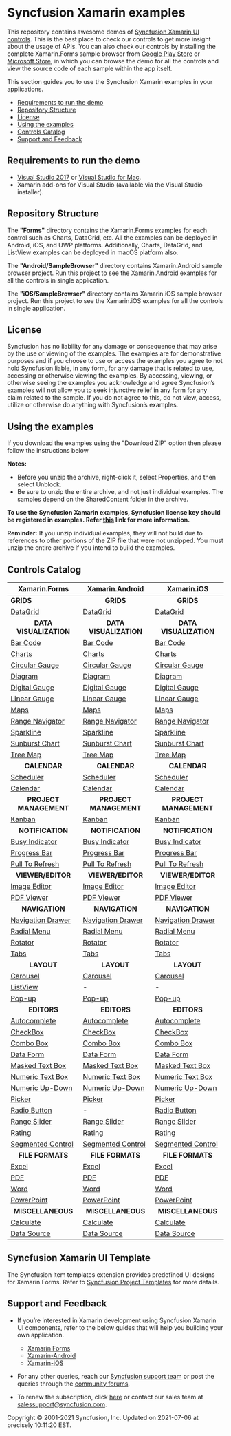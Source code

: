 # Syncfusion Xamarin examples 
 
This repository contains awesome demos of [Syncfusion Xamarin UI controls](https://www.syncfusion.com/products/xamarin?utm_source=github&utm_medium=listing). This is the best place to check our controls to get more insight about the usage of APIs. You can also check our controls by installing the complete Xamarin.Forms sample browser from [ Google Play Store](https://play.google.com/store/apps/details?id=com.syncfusion.samplebrowser) or [Microsoft Store](https://www.microsoft.com/en-in/p/syncfusion-essential-studio-for-xamarin/9nn069tldzf4), in which you can browse the demo for all the controls and view the source code of each sample within the app itself.

This section guides you to use the Syncfusion Xamarin examples in your applications.

* [Requirements to run the demo](#requirements-to-run-the-demo)
* [Repository Structure](#repository-structure)
* [License](#license)
* [Using the examples](#using-the-examples)
* [Controls Catalog](#controls-catalog)
* [Support and Feedback](#support-and-feedback)

## <a name="requirements-to-run-the-demo"></a>Requirements to run the demo ##

* [Visual Studio 2017](https://visualstudio.microsoft.com/downloads/) or [Visual Studio for Mac](https://visualstudio.microsoft.com/vs/mac/).
* Xamarin add-ons for Visual Studio (available via the Visual Studio installer).

## <a name="repository-structure"></a>Repository Structure ##

The <b>"Forms"</b> directory contains the Xamarin.Forms examples for each control such as Charts, DataGrid, etc. All the examples can be deployed in Android, iOS, and UWP platforms. Additionally, Charts, DataGrid, and ListView examples can be deployed in macOS platform also. 

The <b>"Android/SampleBrowser"</b> directory contains Xamarin.Android sample browser project. Run this project to see the Xamarin.Android examples for all the controls in single application.

The <b>"iOS/SampleBrowser"</b> directory contains Xamarin.iOS sample browser project. Run this project to see the Xamarin.iOS examples for all the controls in single application.

## <a name="license"></a>License ##

Syncfusion has no liability for any damage or consequence that may arise by the use or viewing of the examples. The examples are for demonstrative purposes and if you choose to use or access the examples you agree to not hold Syncfusion liable, in any form, for any damage that is related to use, accessing or otherwise viewing the examples. By accessing, viewing, or otherwise seeing the examples you acknowledge and agree Syncfusion’s examples will not allow you to seek injunctive relief in any form for any claim related to the sample. If you do not agree to this, do not view, access, utilize or otherwise do anything with Syncfusion’s examples.

## <a name="using-the-examples"></a>Using the examples ##

If you download the examples using the "Download ZIP" option then please follow the instructions below

**Notes:**

* Before you unzip the archive, right-click it, select Properties, and then select Unblock.
* Be sure to unzip the entire archive, and not just individual examples. The samples depend on the SharedContent folder in the archive.

**To use the Syncfusion Xamarin examples, Syncfusion license key should be registered in examples. Refer [this](https://www.syncfusion.com/kb/9002?utm_source=github&utm_medium=listing) link for more information.**


**Reminder:** If you unzip individual examples, they will not build due to references to other portions of the ZIP file that were not unzipped. You must unzip the entire archive if you intend to build the examples.


## Controls Catalog

| Xamarin.Forms | Xamarin.Android | Xamarin.iOS |
| ------------- | --------------- | ----------- |
| <b>GRIDS<b> | <B><center>GRIDS</center><b> | <b><center>GRIDS</center><b> |
| [DataGrid](Forms/DataGrid) | [DataGrid](Android/SampleBrowser/Samples/DataGrid) | [DataGrid](iOS/SampleBrowser/Samples/DataGrid) |
| <b><center>DATA VISUALIZATION</center></b> | <b><center>DATA VISUALIZATION</center></b> | <b><center>DATA VISUALIZATION</center></b> |
| [Bar Code](Forms/Barcode) | [Bar Code](Android/SampleBrowser/Samples/Barcode) | [Bar Code](iOS/SampleBrowser/Samples/Barcode) |
| [Charts](Forms/Chart) | [Charts](Android/SampleBrowser/Samples/Chart) | [Charts](iOS/SampleBrowser/Samples/Chart) |
| [Circular Gauge](Forms/CircularGauge) | [Circular Gauge](Android/SampleBrowser/Samples/CircularGauge) | [Circular Gauge](iOS/SampleBrowser/Samples/CircularGauge) |
| [Diagram](Forms/Diagram)| [Diagram](Android/SampleBrowser/Samples/Diagram) | [Diagram](iOS/SampleBrowser/Samples/Diagram) |
| [Digital Gauge](Forms/DigitalGauge) | [Digital Gauge](Android/SampleBrowser/Samples/DigitalGauge) | [Digital Gauge](iOS/SampleBrowser/Samples/DigitalGauge) |
| [Linear Gauge](Forms/LinearGauge) | [Linear Gauge](Android/SampleBrowser/Samples/LinearGauge) | [Linear Gauge](iOS/SampleBrowser/Samples/LinearGauge) |
| [Maps](Forms/Maps) | [Maps](Android/SampleBrowser/Samples/Maps) | [Maps](iOS/SampleBrowser/Samples/Maps) |
| [Range Navigator](Forms/RangeNavigator) | [Range Navigator](Android/SampleBrowser/Samples/RangeNavigator) | [Range Navigator](iOS/SampleBrowser/Samples/RangeNavigator) |
| [Sparkline](Forms/Sparkline) | [Sparkline](Android/SampleBrowser/Samples/SparkLine) | [Sparkline](iOS/SampleBrowser/Samples/Sparkline) |
| [Sunburst Chart](Forms/SunburstChart) | [Sunburst Chart](Android/SampleBrowser/Samples/Sunburst) | [Sunburst Chart](iOS/SampleBrowser/Samples/Sunburst) |
| [Tree Map](Forms/TreeMap) | [Tree Map](Android/SampleBrowser/Samples/TreeMap) | [Tree Map](iOS/SampleBrowser/Samples/TreeMap) |
| <b><center>CALENDAR</center><b> | <b><center>CALENDAR</center><b> | <b><center>CALENDAR</center><b> |
| [Scheduler](Forms/Schedule) | [Scheduler](Android/SampleBrowser/Samples/Schedule) | [Scheduler](iOS/SampleBrowser/Samples/Schedule) |
| [Calendar](Forms/Calendar) | [Calendar](Android/SampleBrowser/Samples/Calendar) | [Calendar](iOS/SampleBrowser/Samples/Calendar) |
| <b><center>PROJECT MANAGEMENT</center><b> | <b><center>PROJECT MANAGEMENT</center><b> | <b><center>PROJECT MANAGEMENT</center><b> |
| [Kanban](Forms/Kanban) | [Kanban](Android/SampleBrowser/Samples/Kanban) | [Kanban](iOS/SampleBrowser/Samples/Kanban) |
| <b><center>NOTIFICATION</center><b> | <b><center>NOTIFICATION</center><b> | <b><center>NOTIFICATION</center><b> |
| [Busy Indicator](Forms/BusyIndicator) | [Busy Indicator](Android/SampleBrowser/Samples/BusyIndicator) | [Busy Indicator](iOS/SampleBrowser/Samples/BusyIndicator) |
| [Progress Bar](Forms/ProgressBar) | [Progress Bar](Android/SampleBrowser/Samples/ProgressBar) | [Progress Bar](iOS/SampleBrowser/Samples/ProgressBar) |
| [Pull To Refresh](Forms/PullToRefresh) | [Pull To Refresh](Android/SampleBrowser/Samples/PullToRefresh) | [Pull To Refresh](iOS/SampleBrowser/Samples/PullToRefresh) |
| <b><center>VIEWER/EDITOR</center><b> | <b><center>VIEWER/EDITOR</center><b> | <b><center>VIEWER/EDITOR</center><b> |
| [Image Editor](Forms/ImageEditor) | [Image Editor](Android/SampleBrowser/Samples/ImageEditor) | [Image Editor](iOS/SampleBrowser/Samples/ImageEditor) |
| [PDF Viewer](Forms/PdfViewer) | [PDF Viewer](Android/SampleBrowser/Samples/PDFViewer) | [PDF Viewer](iOS/SampleBrowser/Samples/PDFViewer) |
| <b><center>NAVIGATION</center><b> | <b><center>NAVIGATION</center><b> | <b><center>NAVIGATION</center><b> |
| [Navigation Drawer](Forms/NavigationDrawer) | [Navigation Drawer](Android/SampleBrowser/Samples/NavigationDrawer) | [Navigation Drawer](iOS/SampleBrowser/Samples/NavigationDrawer) |
| [Radial Menu](Forms/RadialMenu) | [Radial Menu](Android/SampleBrowser/Samples/RadialMenu) | [Radial Menu](iOS/SampleBrowser/Samples/RadialMenu) |
| [Rotator](Forms/Rotator) | [Rotator](Android/SampleBrowser/Samples/Rotator) | [Rotator](iOS/SampleBrowser/Samples/Rotator) |
| [Tabs](Forms/TabView) | [Tabs](Android/SampleBrowser/Samples/TabView) | [Tabs](iOS/SampleBrowser/Samples/TabView) |
| <b><center>LAYOUT</center><b> | <b><center>LAYOUT</center><b> | <b><center>LAYOUT</center><b> |
| [Carousel](Forms/Carousel) | [Carousel](Android/SampleBrowser/Samples/Carousel) | [Carousel](iOS/SampleBrowser/Samples/Carousel) |
| [ListView](Forms/ListView) | - | - |
| [Pop-up](Forms/PopupLayout) | [Pop-up](Android/SampleBrowser/Samples/PopupLayout) | [Pop-up](iOS/SampleBrowser/Samples/PopupLayout) |
| <b><center>EDITORS</center><b> | <b><center>EDITORS</center><b> | <b><center>EDITORS</center><b> |
| [Autocomplete](Forms/AutoComplete) | [Autocomplete](Android/SampleBrowser/Samples/AutoComplete) | [Autocomplete](iOS/SampleBrowser/Samples/AutoComplete) |
| [CheckBox](Forms/CheckBox) | [CheckBox](Android/SampleBrowser/Samples/CheckBox) | [CheckBox](iOS/SampleBrowser/Samples/CheckBox) |
| [Combo Box](Forms/ComboBox) | [Combo Box](Android/SampleBrowser/Samples/ComboBox) | [Combo Box](iOS/SampleBrowser/Samples/ComboBox) |
| [Data Form](Forms/DataForm) | [Data Form](Android/SampleBrowser/Samples/DataForm) | [Data Form](iOS/SampleBrowser/Samples/DataForm) |
| [Masked Text Box](Forms/MaskedEdit) | [Masked Text Box](Android/SampleBrowser/Samples/SfMaskedEdit) | [Masked Text Box](iOS/SampleBrowser/Samples/MaskedEdit) |
| [Numeric Text Box](Forms/NumericTextBox) | [Numeric Text Box](Android/SampleBrowser/Samples/NumericTextBox) | [Numeric Text Box](iOS/SampleBrowser/Samples/NumericTextBox) |
| [Numeric Up-Down](Forms/NumericUpDown) | [Numeric Up-Down](Android/SampleBrowser/Samples/NumericUpDown) | [Numeric Up-Down](iOS/SampleBrowser/Samples/NumericUpDown) |
| [Picker](Forms/Picker) | [Picker](Android/SampleBrowser/Samples/SfPicker) | [Picker](iOS/SampleBrowser/Samples/Picker) |
| [Radio Button](Forms/RadioButton) |-| [Radio Button](iOS/SampleBrowser/Samples/RadioButton) |
| [Range Slider](Forms/RangeSlider) | [Range Slider](Android/SampleBrowser/Samples/RangeSlider) | [Range Slider](iOS/SampleBrowser/Samples/RangeSlider) |
| [Rating](Forms/Rating) | [Rating](Android/SampleBrowser/Samples/Rating) | [Rating](iOS/SampleBrowser/Samples/Rating) |
| [Segmented Control](Forms/SegmentedControl) | [Segmented Control](Android/SampleBrowser/Samples/SegmentedView) |[Segmented Control](iOS/SampleBrowser/Samples/SegmentedControl) |
| <b><center>FILE FORMATS</center><b> | <b><center>FILE FORMATS</center><b> | <b><center>FILE FORMATS</center><b> |
| [Excel](Forms/XlsIO) | [Excel](Android/SampleBrowser/Samples/XlsIO) | [Excel](iOS/SampleBrowser/Samples/XlsIO) |
| [PDF](Forms/PDF) | [PDF](Android/SampleBrowser/Samples/PDF) | [PDF](iOS/SampleBrowser/Samples/PDF) |
| [Word](Forms/DocIO) |[Word](Android/SampleBrowser/Samples/DocIO) |[Word](iOS/SampleBrowser/Samples/DocIO)  |
| [PowerPoint](Forms/Presentation) | [PowerPoint](Android/SampleBrowser/Samples/Presentation)  |[PowerPoint](iOS/SampleBrowser/Samples/Presentation) |
| <b><center>MISCELLANEOUS</center><b> | <b><center>MISCELLANEOUS</center><b> | <b><center>MISCELLANEOUS</center><b> |
| [Calculate](Forms/Calculate) | [Calculate](Android/SampleBrowser/Samples/Calculate) | [Calculate](iOS/SampleBrowser/Samples/Calculate) |
| [Data Source](Forms/DataSource) | [Data Source](Android/SampleBrowser/Samples/DataSource) | [Data Source](iOS/SampleBrowser/Samples/DataSource) |

## <a name="syncfusion-xamarin-ui-template"></a>Syncfusion Xamarin UI Template ##

The Syncfusion item templates extension provides predefined UI designs for Xamarin.Forms. Refer to [Syncfusion Project Templates](https://help.syncfusion.com/xamarin/visual-studio-integration/visual-studio-extensions/item-templates) for more details.

## <a name="support-and-feedback"></a>Support and Feedback ##

* If you’re interested in Xamarin development using Syncfusion Xamarin UI components, refer to the below guides that will help you building your own application.

   * [Xamarin Forms](https://help.syncfusion.com/xamarin/introduction/overview?utm_source=github&utm_medium=listing)
   * [Xamarin-Android](https://help.syncfusion.com/xamarin-android/introduction/overview?utm_source=github&utm_medium=listing)
   * [Xamarin-iOS](https://help.syncfusion.com/xamarin-ios/introduction/overview?utm_source=github&utm_medium=listing)

* For any other queries, reach our [Syncfusion support team](https://www.syncfusion.com/support/directtrac/incidents/newincident?utm_source=github&utm_medium=listing) or post the queries through the [community forums](https://www.syncfusion.com/forums?utm_source=github&utm_medium=listing).

* To renew the subscription, click [here](https://www.syncfusion.com/sales/products?utm_source=github&utm_medium=listing) or contact our sales team at <salessupport@syncfusion.com>.
  
<p>Copyright © 2001-2021 Syncfusion, Inc. Updated on 2021-07-06 at precisely 10:11:20 EST.</p> 
